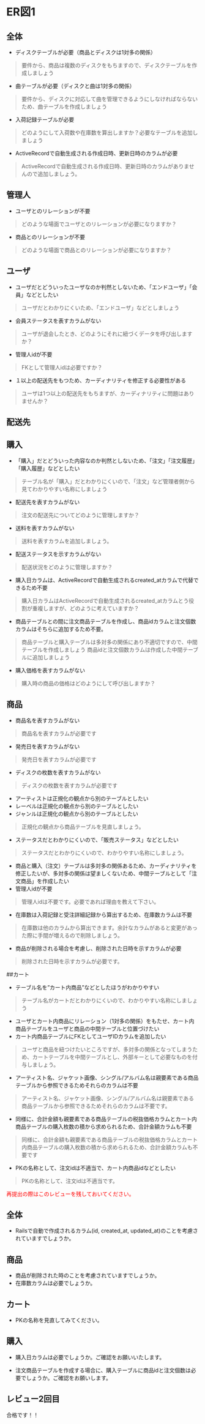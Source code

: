 # ER図1
## 全体
- ディスクテーブルが必要（商品とディスクは1対多の関係）
 > 要件から、商品は複数のディスクをもちますので、ディスクテーブルを作成しましょう
- 曲テーブルが必要（ディスクと曲は1対多の関係）
 > 要件から、ディスクに対応して曲を管理できるようにしなければならないため、曲テーブルを作成しましょう
- 入荷記録テーブルが必要
 > どのようにして入荷数や在庫数を算出しますか？必要なテーブルを追加しましょう

- ActiveRecordで自動生成される作成日時、更新日時のカラムが必要
 > ActiveRecordで自動生成される作成日時、更新日時のカラムがありませんので追加しましょう。

## 管理人
- ユーザとのリレーションが不要
 > どのような場面でユーザとのリレーションが必要になりますか？
- 商品とのリレーションが不要
 > どのような場面で商品とのリレーションが必要になりますか？

## ユーザ
- ユーザだとどういったユーザなのか判然としないため、「エンドユーザ」「会員」などとしたい
 > ユーザだとわかりにくいため、「エンドユーザ」などとしましょう
- 会員ステータスを表すカラムがない
 > ユーザが退会したとき、どのようにそれに紐づくデータを呼び出しますか？
- 管理人idが不要
 > FKとして管理人idは必要ですか？
- １以上の配送先をもつため、カーディナリティを修正する必要性がある
 > ユーザは1つ以上の配送先をもちますが、カーディナリティに問題はありませんか？

## 配送先


## 購入
- 「購入」だとどういった内容なのか判然としないため、「注文」「注文履歴」「購入履歴」などとしたい
 > テーブル名が「購入」だとわかりにくいので、「注文」など管理者側から見てわかりやすい名称にしましょう
- 配送先を表すカラムがない
 > 注文の配送先についてどのように管理しますか？
- 送料を表すカラムがない
 > 送料を表すカラムを追加しましょう。　
- 配送ステータスを示すカラムがない
 > 配送状況をどのように管理しますか？

- 購入日カラムは、ActiveRecordで自動生成されるcreated_atカラムで代替できるため不要
 > 購入日カラムはActiveRecordで自動生成されるcreated_atカラムとう役割が重複しますが、どのように考えていますか？
- 商品テーブルとの間に注文商品テーブルを作成し、商品idカラムと注文個数カラムはそちらに追加するため不要。
 > 商品テーブルと購入テーブルは多対多の関係にあり不適切ですので、中間テーブルを作成しましょう
 > 商品idと注文個数カラムは作成した中間テーブルに追加しましょう
 - 購入価格を表すカラムがない
 > 購入時の商品の価格はどのようにして呼び出しますか？
 
## 商品
- 商品名を表すカラムがない
 > 商品名を表すカラムが必要です
- 発売日を表すカラムがない
 > 発売日を表すカラムが必要です
- ディスクの枚数を表すカラムがない
 > ディスクの枚数を表すカラムが必要です
- アーティストは正規化の観点から別のテーブルとしたい
- レーベルは正規化の観点から別のテーブルとしたい
- ジャンルは正規化の観点から別のテーブルとしたい
 > 正規化の観点から商品テーブルを見直しましょう。
- ステータスだとわかりにくいので、「販売ステータス」などとしたい
 > ステータスだとわかりにくいので、わかりやすい名称にしましょう。
- 商品と購入（注文）テーブルは多対多の関係あるため、カーディナリティを修正したいが、多対多の関係は望ましくないため、中間テーブルとして「注文商品」を作成したい
- 管理人idが不要
 > 管理人idは不要です。必要であれば理由を教えて下さい。

- 在庫数は入荷記録と受注詳細記録から算出するため、在庫数カラムは不要
 > 在庫数は他のカラムから算出できます。余計なカラムがあると変更があった際に手間が増えるので削除しましょう。
- 商品が削除される場合を考慮し、削除された日時を示すカラムが必要 
 > 削除された日時を示すカラムが必要です。

##カート
- テーブル名を”カート内商品”などとしたほうがわかりやすい
 > テーブル名がカートだとわかりにくいので、わかりやすい名称にしましょう
- ユーザとカート内商品にリレーション（1対多の関係）をもたせ、カート内商品テーブルをユーザと商品の中間テーブルと位置づけたい
- カート内商品テーブルにFKとしてユーザIDカラムを追加したい
 > ユーザと商品を紐つけたいところですが、多対多の関係となってしまうため、カートテーブルを中間テーブルとし、外部キーとして必要なものを付与しましょう。
- アーティスト名、ジャケット画像、シングル/アルバム名は親要素である商品テーブルから参照できるためそれらのカラムは不要
 > アーティスト名、ジャケット画像、シングル/アルバム名は親要素である商品テーブルから参照できるためそれらのカラムは不要です。
- 同様に、合計金額も親要素である商品テーブルの税抜価格カラムとカート内商品テーブルの購入枚数の積から求められるため、合計金額カラムも不要
 > 同様に、合計金額も親要素である商品テーブルの税抜価格カラムとカート内商品テーブルの購入枚数の積から求められるため、合計金額カラムも不要です

- PKの名称として、注文idは不適当で、カート内商品idなどとしたい
 > PKの名称として、注文idは不適当です。

<font color="Red">再提出の際はこのレビューを残しておいてください。</font>

## 全体
- Railsで自動で作成されるカラム(id, created_at, updated_at)のことを考慮されていますでしょうか。

## 商品
- 商品が削除された時のことを考慮されていますでしょうか。
- 在庫数カラムは必要でしょうか。

## カート
- PKの名称を見直してみてください。

## 購入
- 購入日カラムは必要でしょうか。ご確認をお願いいたします。

- 注文商品テーブルを作成する場合に、購入テーブルに商品idと注文個数は必要でしょうか。ご確認をお願いします。

## レビュー2回目
合格です！！
